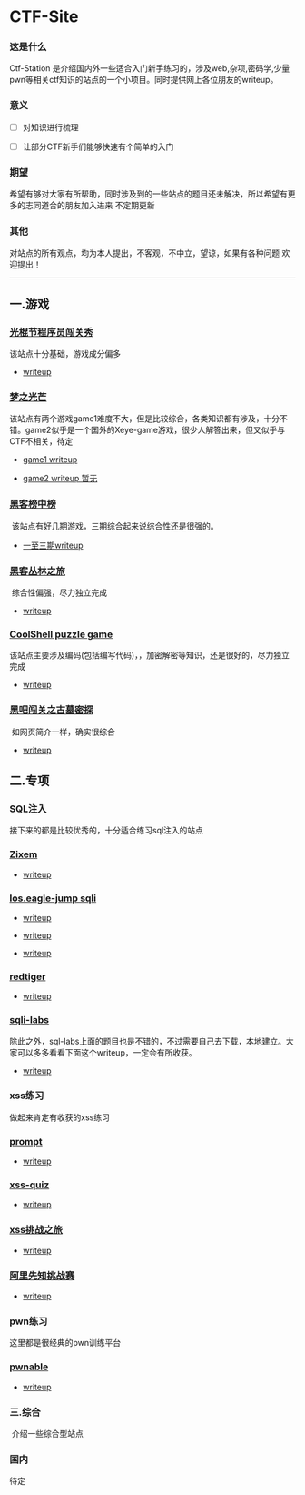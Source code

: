 # CTF-Site

### 这是什么

Ctf-Station 是介绍国内外一些适合入门新手练习的，涉及web,杂项,密码学,少量pwn等相关ctf知识的站点的一个小项目。同时提供网上各位朋友的writeup。

### 意义

- [ ] 对知识进行梳理


- [ ] 让部分CTF新手们能够快速有个简单的入门

### 期望

希望有够对大家有所帮助，同时涉及到的一些站点的题目还未解决，所以希望有更多的志同道合的朋友加入进来  不定期更新

### 其他

对站点的所有观点，均为本人提出，不客观，不中立，望谅，如果有各种问题 欢迎提出！
<!-- more -->
---

## 一.游戏

### [光棍节程序员闯关秀](https://1111.segmentfault.com/)

 该站点十分基础，游戏成分偏多

  + [writeup](https://www.cnblogs.com/bk-sl/p/6150649.html)

### [梦之光芒](http://monyer.com/game/)

​ 该站点有两个游戏game1难度不大，但是比较综合，各类知识都有涉及，十分不错。game2似乎是一个国外的Xeye-game游戏，很少人解答出来，但又似乎与CTF不相关，待定

  + [game1 writeup](http://blog.sina.com.cn/s/blog_e9e8d5e80101jnxs.html)

  + [game2 writeup 暂无](#)

### [黑客榜中榜](http://www.cn-hack.cn/site/uu0708.html)

​	该站点有好几期游戏，三期综合起来说综合性还是很强的。

  + [一至三期writeup](http://blog.csdn.net/u014015972/article/details/50896243)

### [黑客丛林之旅](http://www.fj543.com/hack/)

​	综合性偏强，尽力独立完成

  + [writeup](http://www.atomsec.org/%E6%B8%B8%E6%88%8F/%E9%BB%91%E5%AE%A2%E4%B8%9B%E6%9E%97%E4%B9%8B%E6%97%85%E9%80%9A%E5%85%B3%E6%94%BB%E7%95%A5/)

### [CoolShell puzzle game](http://fun.coolshell.cn/)

​	该站点主要涉及编码(包括编写代码)，，加密解密等知识，还是很好的，尽力独立完成

  + [writeup](https://www.cnblogs.com/lurongkai/p/coolshell_puzzle_guides.html)

###  [黑吧闯关之古墓密探](http://hkyx.myhack58.com/)

​	如网页简介一样，确实很综合

  + [writeup](http://blog.csdn.net/a200710716/article/details/51181736)

## 二.专项

### SQL注入

接下来的都是比较优秀的，十分适合练习sql注入的站点

### [Zixem](http://www.zixem.altervista.org/SQLi/)

  + [writeup](https://qteams.wordpress.com/2017/06/17/write-up-zixem-sqli/)

### [los.eagle-jump sqli](http://los.eagle-jump.org/)

  + [writeup](http://myndtt.com/2017/10/26/%E5%87%A0%E9%81%93sqli/)

  + [writeup](http://blog.naver.com/PostView.nhn?blogId=pushesp&logNo=220924194411&redirect=Dlog&widgetTypeCall=true)

  + [writeup](http://kb.hitcon.org/post/159632257892/loseagle-jumpsql-injection%E7%B6%B2%E7%AB%99%E7%B7%B4%E7%BF%92%E4%BB%8B%E7%B4%B9)

### [redtiger](http://redtiger.labs.overthewire.org/)

  + [writeup](https://blog.spoock.com/2016/07/25/redtiger-writeup/)

### [sqli-labs](https://github.com/Audi-1/sqli-labs)

​		除此之外，sql-labs上面的题目也是不错的，不过需要自己去下载，本地建立。大家可以多多看看下面这个writeup，一定会有所收获。

  + [writeup](https://www.cnblogs.com/lcamry/p/5763169.html)

### xss练习

做起来肯定有收获的xss练习

### [prompt](http://prompt.ml/0)

  + [writeup](http://heartsky.info/2016/07/11/prompt-1-writeup/)

### [xss-quiz](http://xss-quiz.int21h.jp/)

  + [writeup](http://blog.csdn.net/emaste_r/article/details/16988167)

### [xss挑战之旅](http://47.94.13.75/test/)

  + [writeup](https://www.cnblogs.com/r00tuser/p/7407459.html)

### [阿里先知挑战赛](#)

  + [writeup](http://www.cnblogs.com/iamstudy/articles/Xss_Challenge_Unexploitable_Wp.html)

### pwn练习

这里都是很经典的pwn训练平台

### [pwnable](http://pwnable.kr/)

  + [writeup](https://github.com/b09780978/pwnable.kr-write-up)

### 三.综合

​	介绍一些综合型站点

### 国内

待定
